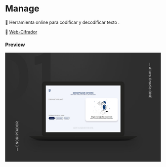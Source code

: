 # Manage

🔭 Herramienta online para codificar y decodificar texto
.

🔗 [Web-Cifrador](https://cfd-cyan.vercel.app/)


### Preview
![Cifrador](https://github.com/soymilidev/Cifrador/blob/main/img/previewCifrador.jpg)
